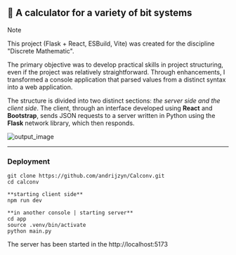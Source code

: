 ## 🧮 A calculator for a variety of bit systems 
> [!NOTE]
> This project (Flask + React, ESBuild, Vite) was created for the discipline "Discrete Mathematic".

The primary objective was to develop practical skills in project structuring, even if the project was relatively straightforward. Through enhancements, I transformed a console application that parsed values from a distinct syntax into a web application.

The structure is divided into two distinct sections: _the server side and the client side_. The client, through an interface developed using **React** and **Bootstrap**, sends JSON requests to a server written in Python using the **Flask** network library, which then responds.

![output_image](https://github.com/user-attachments/assets/975a05b9-4cc9-4198-8ab6-ca1ebb8a9962)

---

### Deployment
```
git clone https://github.com/andrijzyn/Calconv.git
cd calconv

**starting client side**
npm run dev

**in another console | starting server**
cd app
source .venv/bin/activate
python main.py
```

The server has been started in the http://localhost:5173
